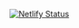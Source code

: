[![Netlify Status](https://api.netlify.com/api/v1/badges/22d45095-81d0-4019-8b74-7ad9248f042f/deploy-status)](https://app.netlify.com/sites/quiet-axolotl-285b1e/deploys)
